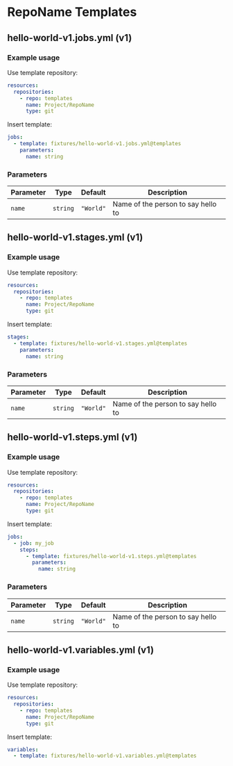 # RepoName Templates

## hello-world-v1.jobs.yml (v1)

### Example usage

Use template repository:

```yaml
resources:
  repositories:
    - repo: templates
      name: Project/RepoName
      type: git
```

Insert template:

```yaml
jobs:
  - template: fixtures/hello-world-v1.jobs.yml@templates
    parameters:
      name: string
```

### Parameters

|Parameter|Type|Default|Description|
|---|---|---|---|
|`name`|`string`|`"World"`|Name of the person to say hello to|

## hello-world-v1.stages.yml (v1)

### Example usage

Use template repository:

```yaml
resources:
  repositories:
    - repo: templates
      name: Project/RepoName
      type: git
```

Insert template:

```yaml
stages:
  - template: fixtures/hello-world-v1.stages.yml@templates
    parameters:
      name: string
```

### Parameters

|Parameter|Type|Default|Description|
|---|---|---|---|
|`name`|`string`|`"World"`|Name of the person to say hello to|

## hello-world-v1.steps.yml (v1)

### Example usage

Use template repository:

```yaml
resources:
  repositories:
    - repo: templates
      name: Project/RepoName
      type: git
```

Insert template:

```yaml
jobs:
  - job: my_job
    steps:
      - template: fixtures/hello-world-v1.steps.yml@templates
        parameters:
          name: string
```

### Parameters

|Parameter|Type|Default|Description|
|---|---|---|---|
|`name`|`string`|`"World"`|Name of the person to say hello to|

## hello-world-v1.variables.yml (v1)

### Example usage

Use template repository:

```yaml
resources:
  repositories:
    - repo: templates
      name: Project/RepoName
      type: git
```

Insert template:

```yaml
variables:
  - template: fixtures/hello-world-v1.variables.yml@templates
```